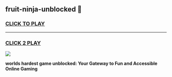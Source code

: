 
## fruit-ninja-unblocked 👋
<h3>
<a href="https://premium.freeplayer.one?title=fruit-ninja-unblocked&ref=14F">CLICK TO PLAY</a></h3>
<hr>

<h3>
<a href="https://premium.freeplayer.one?title=fruit-ninja-unblocked&ref=14F">CLICK 2 PLAY</a>
  
</h3>

<a href="https://premium.freeplayer.one?title=fruit-ninja-unblocked&ref=12F/"><img src="https://clearcache.store/games.png"></a>


**worlds hardest game unblocked: Your Gateway to Fun and Accessible Online Gaming**
